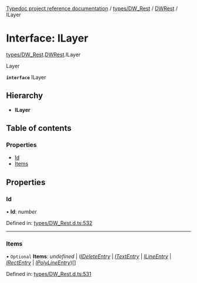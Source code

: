 [Typedoc project reference documentation](../README.md) / [types/DW_Rest](../modules/types_dw_rest.md) / [DWRest](../modules/types_dw_rest.dwrest.md) / ILayer

# Interface: ILayer

[types/DW_Rest](../modules/types_dw_rest.md).[DWRest](../modules/types_dw_rest.dwrest.md).ILayer

Layer

**`interface`** ILayer

## Hierarchy

* **ILayer**

## Table of contents

### Properties

- [Id](types_dw_rest.dwrest.ilayer.md#id)
- [Items](types_dw_rest.dwrest.ilayer.md#items)

## Properties

### Id

• **Id**: *number*

Defined in: [types/DW_Rest.d.ts:532](https://github.com/DocuWare/REST-Sample-TS/blob/6f07cff/src/types/DW_Rest.d.ts#L532)

___

### Items

• `Optional` **Items**: *undefined* \| ([*IDeleteEntry*](types_dw_rest.dwrest.ideleteentry.md) \| [*ITextEntry*](types_dw_rest.dwrest.itextentry.md) \| [*ILineEntry*](types_dw_rest.dwrest.ilineentry.md) \| [*IRectEntry*](types_dw_rest.dwrest.irectentry.md) \| [*IPolyLineEntry*](types_dw_rest.dwrest.ipolylineentry.md))[]

Defined in: [types/DW_Rest.d.ts:531](https://github.com/DocuWare/REST-Sample-TS/blob/6f07cff/src/types/DW_Rest.d.ts#L531)
